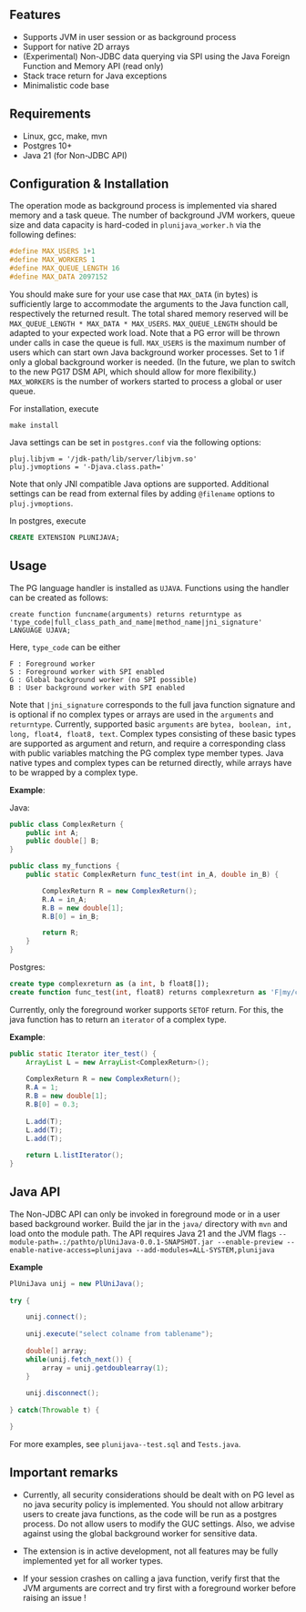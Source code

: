 
## Features
- Supports JVM in user session or as background process
- Support for native 2D arrays
- (Experimental) Non-JDBC data querying via SPI using the Java Foreign Function and Memory API (read only)
- Stack trace return for Java exceptions
- Minimalistic code base

## Requirements
- Linux, gcc, make, mvn
- Postgres 10+
- Java 21 (for Non-JDBC API)

## Configuration & Installation

The operation mode as background process is implemented via shared memory and a task queue. The number of background JVM workers, queue size and data capacity is hard-coded in `plunijava_worker.h` via the following defines:

```C
#define MAX_USERS 1+1
#define MAX_WORKERS 1
#define MAX_QUEUE_LENGTH 16
#define MAX_DATA 2097152
```
You should make sure for your use case that `MAX_DATA` (in bytes) is sufficiently large to accommodate the arguments to the Java function call, respectively the returned result. The total shared memory reserved will be `MAX_QUEUE_LENGTH * MAX_DATA * MAX_USERS`. `MAX_QUEUE_LENGTH` should be adapted to your expected work load. Note that a PG error will be thrown under calls in case the queue is full. `MAX_USERS` is the maximum number of users which can start own Java background worker processes. Set to 1 if only a global background worker is needed. (In the future, we plan to switch to the new PG17 DSM API, which should allow for more flexibility.) `MAX_WORKERS` is the number of workers started to process a global or user queue.

For installation, execute
```
make install
```

Java settings can be set in `postgres.conf` via the following options:
```
pluj.libjvm = '/jdk-path/lib/server/libjvm.so'
pluj.jvmoptions = '-Djava.class.path=' 
```
Note that only JNI compatible Java options are supported. Additional settings can be read from external files by adding `@filename` options to `pluj.jvmoptions`. 

In postgres, execute
```SQL
CREATE EXTENSION PLUNIJAVA;
```

## Usage
The PG language handler is installed as `UJAVA`. Functions using the handler can be created as follows:
```
create function funcname(arguments) returns returntype as 'type_code|full_class_path_and_name|method_name|jni_signature' LANGUAGE UJAVA;
```
Here, `type_code` can be either
```
F : Foreground worker
S : Foreground worker with SPI enabled
G : Global background worker (no SPI possible)
B : User background worker with SPI enabled
```
Note that `|jni_signature` corresponds to the full java function signature and is optional if no complex types or arrays are used in the `arguments` and `returntype`. Currently, supported basic `arguments` are 
`bytea, boolean, int, long, float4, float8, text`. Complex types consisting of these basic types are supported as argument and return, and require a corresponding class with public variables matching the PG complex type member types. Java native types and complex types can be returned directly, while arrays have to be wrapped by a complex type. 

**Example**:

Java: 

```Java
public class ComplexReturn {
    public int A;
    public double[] B;
}

public class my_functions {
    public static ComplexReturn func_test(int in_A, double in_B) {

        ComplexReturn R = new ComplexReturn();
        R.A = in_A;
        R.B = new double[1];
        R.B[0] = in_B;

        return R;
    }
}
```

Postgres: 

```SQL
create type complexreturn as (a int, b float8[]);
create function func_test(int, float8) returns complexreturn as 'F|my/classpath/my_functions|func_test' LANGUAGE UJAVA;
```

Currently, only the foreground worker supports `SETOF` return. For this, the java function has to return an `iterator` of a complex type.  

**Example**:

```Java
public static Iterator iter_test() {
    ArrayList L = new ArrayList<ComplexReturn>();
    
    ComplexReturn R = new ComplexReturn();
    R.A = 1;
    R.B = new double[1];
    R.B[0] = 0.3;
		
    L.add(T);
    L.add(T);
    L.add(T);
		
    return L.listIterator();
}
```

## Java API

The Non-JDBC API can only be invoked in foreground mode or in a user based background worker. Build the jar in the `java/` directory with `mvn` and load onto the module path. The API requires Java 21 and the JVM flags `--module-path=.:/pathto/plUniJava-0.0.1-SNAPSHOT.jar --enable-preview --enable-native-access=plunijava --add-modules=ALL-SYSTEM,plunijava`

**Example**

```Java
PlUniJava unij = new PlUniJava();
		
try {

    unij.connect();
    
    unij.execute("select colname from tablename");
    
    double[] array;
    while(unij.fetch_next()) {
        array = unij.getdoublearray(1);
	}
		     
    unij.disconnect();
    
} catch(Throwable t) {

}
```

For more examples, see `plunijava--test.sql` and `Tests.java`.


## Important remarks

- Currently, all security considerations should be dealt with on PG level as no java security policy is implemented. You should not allow arbitrary users to create java functions, as the code will be run as a postgres process. Do not allow users to modify the GUC settings. Also, we advise against using the global background worker for sensitive data.

- The extension is in active development, not all features may be fully implemented yet for all worker types.

- If your session crashes on calling a java function, verify first that the JVM arguments are correct and try first with a foreground worker before raising an issue !

